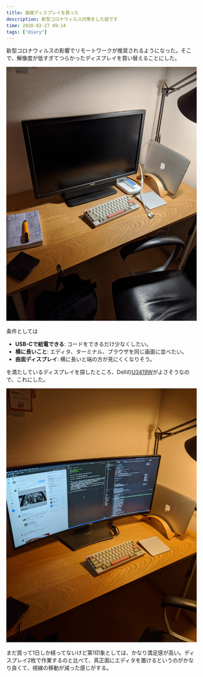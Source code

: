 ```yaml
---
title: 曲面ディスプレイを買った
description: 新型コロナウィルス対策をした話です
time: 2020-02-27 09:14
tags: ["diary"]
---
```


新型コロナウィルスの影響でリモートワークが推奨されるようになった。そこで、解像度が低すぎてつらかったディスプレイを買い替えることにした。

![](before.jpg 'before')

条件としては

* **USB-Cで給電できる**: コードをできるだけ少なくしたい。
* **横に長いこと**: エディタ、ターミナル、ブラウザを同じ画面に並べたい。
* **曲面ディスプレイ**: 横に長いと端の方が見にくくなりそう。

を満たしているディスプレイを探したところ、Dellの[U3419W](https://www.dell.com/ja-jp/shop/accessories/apd/210-aqwn)がよさそうなので、これにした。

![](after.jpg 'エディタ、ターミナル、ブラウザで3分割')

まだ買って1日しか経ってないけど第1印象としては、かなり満足感が高い。ディスプレイ2枚で作業するのと比べて、真正面にエディタを置けるというのがかなり良くて、視線の移動が減った感じがする。
